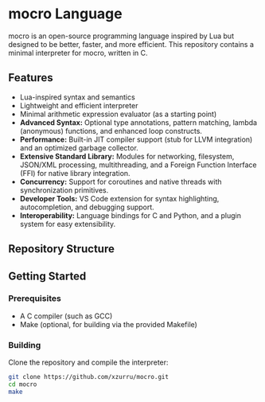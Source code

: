 # mocro Language

mocro is an open-source programming language inspired by Lua but designed to be better, faster, and more efficient. This repository contains a minimal interpreter for mocro, written in C.

## Features

- Lua-inspired syntax and semantics
- Lightweight and efficient interpreter
- Minimal arithmetic expression evaluator (as a starting point)
- **Advanced Syntax:** Optional type annotations, pattern matching, lambda (anonymous) functions, and enhanced loop constructs.
- **Performance:** Built-in JIT compiler support (stub for LLVM integration) and an optimized garbage collector.
- **Extensive Standard Library:** Modules for networking, filesystem, JSON/XML processing, multithreading, and a Foreign Function Interface (FFI) for native library integration.
- **Concurrency:** Support for coroutines and native threads with synchronization primitives.
- **Developer Tools:** VS Code extension for syntax highlighting, autocompletion, and debugging support.
- **Interoperability:** Language bindings for C and Python, and a plugin system for easy extensibility.

## Repository Structure


## Getting Started

### Prerequisites

- A C compiler (such as GCC)
- Make (optional, for building via the provided Makefile)

### Building

Clone the repository and compile the interpreter:

```bash
git clone https://github.com/xzurru/mocro.git
cd mocro
make
